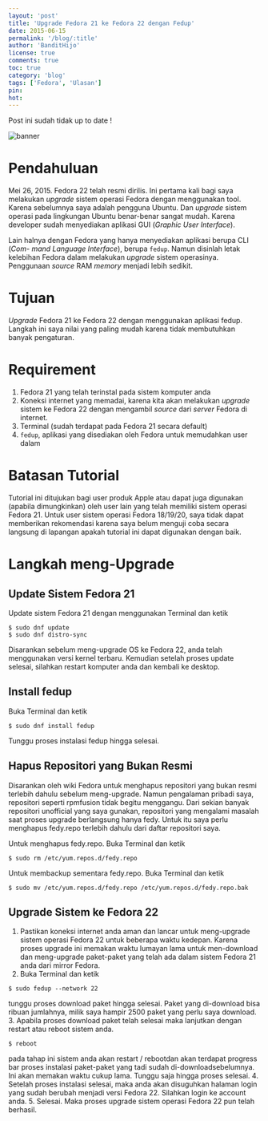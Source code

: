 ```yaml
---
layout: 'post'
title: 'Upgrade Fedora 21 ke Fedora 22 dengan Fedup'
date: 2015-06-15
permalink: '/blog/:title'
author: 'BanditHijo'
license: true
comments: true
toc: true
category: 'blog'
tags: ['Fedora', 'Ulasan']
pin:
hot:
---
```


<p class="notif-post">Post ini sudah tidak up to date !</p>

<img class="post-body-img" src="{{ site.lazyload.logo_blank_banner }}" data-echo="https://4.bp.blogspot.com/-YjUgk-I-xV8/VXstgLAFV_I/AAAAAAAABpk/YFOiY8VCCt0/s1600/Default%2BHeader%2BTemplate%2BPost%2B19.jpg" alt="banner">

# Pendahuluan
Mei 26, 2015. Fedora 22 telah resmi dirilis. Ini pertama kali bagi saya melakukan _upgrade_ sistem operasi Fedora dengan menggunakan tool. Karena sebelumnya saya adalah pengguna Ubuntu. Dan _upgrade_ sistem operasi pada lingkungan Ubuntu benar-benar sangat mudah. Karena developer sudah menyediakan aplikasi GUI (_Graphic User Interface_).

Lain halnya dengan Fedora yang hanya menyediakan aplikasi berupa CLI (_Com-
mand Language Interface_), berupa `fedup`. Namun disinlah letak kelebihan Fedora dalam melakukan _upgrade_ sistem operasinya. Penggunaan _source_ RAM _memory_ menjadi lebih sedikit.

# Tujuan
_Upgrade_ Fedora 21 ke Fedora 22 dengan menggunakan aplikasi fedup.
Langkah ini saya nilai yang paling mudah karena tidak membutuhkan banyak pengaturan.

# Requirement
1. Fedora 21 yang telah terinstal pada sistem komputer anda
2. Koneksi internet yang memadai, karena kita akan melakukan _upgrade_ sistem ke Fedora 22 dengan mengambil _source_ dari _server_ Fedora di internet.
3. Terminal (sudah terdapat pada Fedora 21 secara default)
4. `fedup`, aplikasi yang disediakan oleh Fedora untuk memudahkan user dalam

# Batasan Tutorial
Tutorial ini ditujukan bagi user produk Apple atau dapat juga digunakan (apabila dimungkinkan) oleh user lain yang telah memiliki sistem operasi Fedora 21.
Untuk user sistem operasi Fedora 18/19/20, saya tidak dapat memberikan
rekomendasi karena saya belum menguji coba secara langsung di lapangan apakah tutorial ini dapat digunakan dengan baik.

# Langkah meng-Upgrade

## Update Sistem Fedora 21
Update sistem Fedora 21 dengan menggunakan Terminal dan ketik

```
$ sudo dnf update
$ sudo dnf distro-sync
```

Disarankan sebelum meng-upgrade OS ke Fedora 22, anda telah menggunakan versi kernel terbaru.
Kemudian setelah proses update selesai, silahkan restart komputer anda dan kembali ke desktop.

## Install fedup
Buka Terminal dan ketik
```
$ sudo dnf install fedup
```
Tunggu proses instalasi fedup hingga selesai.

## Hapus Repositori yang Bukan Resmi
Disarankan oleh wiki Fedora untuk menghapus repositori yang bukan resmi terlebih dahulu sebelum meng-upgrade. Namun pengalaman pribadi saya, repositori seperti rpmfusion tidak begitu menggangu. Dari sekian banyak repositori unofficial yang saya gunakan, repositori yang mengalami masalah saat proses upgrade berlangsung hanya fedy. Untuk itu saya perlu menghapus fedy.repo terlebih dahulu dari daftar repositori saya.

Untuk menghapus fedy.repo. Buka Terminal dan ketik
```
$ sudo rm /etc/yum.repos.d/fedy.repo
```

Untuk membackup sementara fedy.repo. Buka Terminal dan ketik
```
$ sudo mv /etc/yum.repos.d/fedy.repo /etc/yum.repos.d/fedy.repo.bak
```

## Upgrade Sistem ke Fedora 22
1. Pastikan koneksi internet anda aman dan lancar untuk meng-upgrade sistem operasi Fedora 22 untuk beberapa waktu kedepan. Karena proses upgrade ini memakan waktu lumayan lama untuk men-download dan meng-upgrade paket-paket yang telah ada dalam sistem Fedora 21 anda dari mirror Fedora.
2. Buka Terminal dan ketik
```
$ sudo fedup --network 22
```
tunggu proses download paket hingga selesai. Paket yang di-download bisa ribuan jumlahnya, milik saya hampir 2500 paket yang perlu saya download.
3. Apabila proses download paket telah selesai maka lanjutkan dengan restart atau reboot sistem anda.
```
$ reboot
```
pada tahap ini sistem anda akan restart / rebootdan akan terdapat progress bar proses instalasi paket-paket yang tadi sudah di-downloadsebelumnya. Ini akan memakan waktu cukup lama. Tunggu saja hingga proses selesai.
4. Setelah proses instalasi selesai, maka anda akan disuguhkan halaman login yang sudah berubah menjadi versi Fedora 22. Silahkan login ke account anda.
5. Selesai. Maka proses upgrade sistem operasi Fedora 22 pun telah berhasil.
